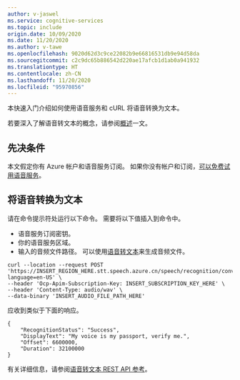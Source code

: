 ```yaml
---
author: v-jaswel
ms.service: cognitive-services
ms.topic: include
origin.date: 10/09/2020
ms.date: 11/20/2020
ms.author: v-tawe
ms.openlocfilehash: 9020d62d3c9ce22082b9e66816531db9e94d58da
ms.sourcegitcommit: c2c9dc65b886542d220ae17afcb1d1ab0a941932
ms.translationtype: HT
ms.contentlocale: zh-CN
ms.lasthandoff: 11/20/2020
ms.locfileid: "95970856"
---
```

本快速入门介绍如何使用语音服务和 cURL 将语音转换为文本。

若要深入了解语音转文本的概念，请参阅[概述](../../../speech-to-text.md)一文。

## <a name="prerequisites"></a>先决条件

本文假定你有 Azure 帐户和语音服务订阅。 如果你没有帐户和订阅，[可以免费试用语音服务](../../../overview.md#try-the-speech-service-for-free)。

## <a name="convert-speech-to-text"></a>将语音转换为文本

请在命令提示符处运行以下命令。 需要将以下值插入到命令中。
- 语音服务订阅密钥。
- 你的语音服务区域。
- 输入的音频文件路径。 可以使用[语音转文本](../../../get-started-text-to-speech.md)来生成音频文件。

```curl
curl --location --request POST 'https://INSERT_REGION_HERE.stt.speech.azure.cn/speech/recognition/conversation/cognitiveservices/v1?language=en-US' \
--header 'Ocp-Apim-Subscription-Key: INSERT_SUBSCRIPTION_KEY_HERE' \
--header 'Content-Type: audio/wav' \
--data-binary 'INSERT_AUDIO_FILE_PATH_HERE'
``````

应收到类似于下面的响应。

```curl
{
    "RecognitionStatus": "Success",
    "DisplayText": "My voice is my passport, verify me.",
    "Offset": 6600000,
    "Duration": 32100000
}
```

有关详细信息，请参阅[语音转文本 REST API 参考](../../../rest-speech-to-text.md)。